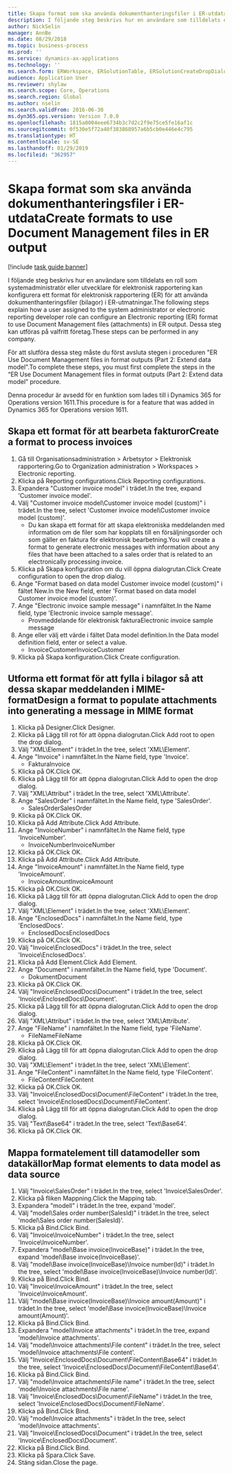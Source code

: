 ```yaml
---
title: Skapa format som ska använda dokumenthanteringsfiler i ER-utdata
description: I följande steg beskrivs hur en användare som tilldelats en roll som systemadministratör eller utvecklare för elektronisk rapportering kan konfigurera ett format för elektronisk rapportering för att använda dokumenthanteringsfiler i ER-utmatningar.
author: NickSelin
manager: AnnBe
ms.date: 08/29/2018
ms.topic: business-process
ms.prod: ''
ms.service: dynamics-ax-applications
ms.technology: ''
ms.search.form: ERWorkspace, ERSolutionTable, ERSolutionCreateDropDialog, EROperationDesigner, ERComponentTypeDropDialog
audience: Application User
ms.reviewer: shylaw
ms.search.scope: Core, Operations
ms.search.region: Global
ms.author: nselin
ms.search.validFrom: 2016-06-30
ms.dyn365.ops.version: Version 7.0.0
ms.openlocfilehash: 1815a0004eee6734b3c7d2c2f9e75ce5fe16af1c
ms.sourcegitcommit: 0f530e5f72a40f383868957a6b5cb0e446e4c795
ms.translationtype: HT
ms.contentlocale: sv-SE
ms.lasthandoff: 01/29/2019
ms.locfileid: "362957"
---
```

# <a name="create-formats-to-use-document-management-files-in-er-output"></a><span data-ttu-id="0bb8b-103">Skapa format som ska använda dokumenthanteringsfiler i ER-utdata</span><span class="sxs-lookup"><span data-stu-id="0bb8b-103">Create formats to use Document Management files in ER output</span></span>

[!include [task guide banner](../../includes/task-guide-banner.md)]

<span data-ttu-id="0bb8b-104">I följande steg beskrivs hur en användare som tilldelats en roll som systemadministratör eller utvecklare för elektronisk rapportering kan konfigurera ett format för elektronisk rapportering (ER) för att använda dokumenthanteringsfiler (bilagor) i ER-utmatningar.</span><span class="sxs-lookup"><span data-stu-id="0bb8b-104">The following steps explain how a user assigned to the system administrator or electronic reporting developer role can configure an Electronic reporting (ER) format to use Document Management files (attachments) in ER output.</span></span> <span data-ttu-id="0bb8b-105">Dessa steg kan utföras på valfritt företag.</span><span class="sxs-lookup"><span data-stu-id="0bb8b-105">These steps can be performed in any company.</span></span>

<span data-ttu-id="0bb8b-106">För att slutföra dessa steg måste du först avsluta stegen i proceduren "ER Use Document Management files in format outputs (Part 2: Extend data model".</span><span class="sxs-lookup"><span data-stu-id="0bb8b-106">To complete these steps, you must first complete the steps in the “ER Use Document Management files in format outputs (Part 2: Extend data model” procedure.</span></span>

<span data-ttu-id="0bb8b-107">Denna procedur är avsedd för en funktion som lades till i Dynamics 365 for Operations version 1611.</span><span class="sxs-lookup"><span data-stu-id="0bb8b-107">This procedure is for a feature that was added in Dynamics 365 for Operations version 1611.</span></span>


## <a name="create-a-format-to-process-invoices"></a><span data-ttu-id="0bb8b-108">Skapa ett format för att bearbeta fakturor</span><span class="sxs-lookup"><span data-stu-id="0bb8b-108">Create a format to process invoices</span></span>
1. <span data-ttu-id="0bb8b-109">Gå till Organisationsadministration > Arbetsytor > Elektronisk rapportering.</span><span class="sxs-lookup"><span data-stu-id="0bb8b-109">Go to Organization administration > Workspaces > Electronic reporting.</span></span>
2. <span data-ttu-id="0bb8b-110">Klicka på Reporting configurations.</span><span class="sxs-lookup"><span data-stu-id="0bb8b-110">Click Reporting configurations.</span></span>
3. <span data-ttu-id="0bb8b-111">Expandera "Customer invoice model" i trädet.</span><span class="sxs-lookup"><span data-stu-id="0bb8b-111">In the tree, expand 'Customer invoice model'.</span></span>
4. <span data-ttu-id="0bb8b-112">Välj "Customer invoice model\Customer invoice model (custom)" i trädet.</span><span class="sxs-lookup"><span data-stu-id="0bb8b-112">In the tree, select 'Customer invoice model\Customer invoice model (custom)'.</span></span>
    * <span data-ttu-id="0bb8b-113">Du kan skapa ett format för att skapa elektroniska meddelanden med information om de filer som har kopplats till en försäljningsorder och som gäller en faktura för elektronisk bearbetning.</span><span class="sxs-lookup"><span data-stu-id="0bb8b-113">You will create a format to generate electronic messages with information about any files that have been attached to a sales order that is related to an electronically processing invoice.</span></span>  
5. <span data-ttu-id="0bb8b-114">Klicka på Skapa konfiguration om du vill öppna dialogrutan.</span><span class="sxs-lookup"><span data-stu-id="0bb8b-114">Click Create configuration to open the drop dialog.</span></span>
6. <span data-ttu-id="0bb8b-115">Ange "Format based on data model Customer invoice model (custom)" i fältet New.</span><span class="sxs-lookup"><span data-stu-id="0bb8b-115">In the New field, enter 'Format based on data model Customer invoice model (custom)'.</span></span>
7. <span data-ttu-id="0bb8b-116">Ange "Electronic invoice sample message" i namnfältet.</span><span class="sxs-lookup"><span data-stu-id="0bb8b-116">In the Name field, type 'Electronic invoice sample message'.</span></span>
    * <span data-ttu-id="0bb8b-117">Provmeddelande för elektronisk faktura</span><span class="sxs-lookup"><span data-stu-id="0bb8b-117">Electronic invoice sample message</span></span>  
8. <span data-ttu-id="0bb8b-118">Ange eller välj ett värde i fältet Data model definition.</span><span class="sxs-lookup"><span data-stu-id="0bb8b-118">In the Data model definition field, enter or select a value.</span></span>
    * <span data-ttu-id="0bb8b-119">InvoiceCustomer</span><span class="sxs-lookup"><span data-stu-id="0bb8b-119">InvoiceCustomer</span></span>  
9. <span data-ttu-id="0bb8b-120">Klicka på Skapa konfiguration.</span><span class="sxs-lookup"><span data-stu-id="0bb8b-120">Click Create configuration.</span></span>

## <a name="design-a-format-to-populate-attachments-into-generating-a-message-in-mime-format"></a><span data-ttu-id="0bb8b-121">Utforma ett format för att fylla i bilagor så att dessa skapar meddelanden i MIME-format</span><span class="sxs-lookup"><span data-stu-id="0bb8b-121">Design a format to populate attachments into generating a message in MIME format</span></span>
1. <span data-ttu-id="0bb8b-122">Klicka på Designer.</span><span class="sxs-lookup"><span data-stu-id="0bb8b-122">Click Designer.</span></span>
2. <span data-ttu-id="0bb8b-123">Klicka på Lägg till rot för att öppna dialogrutan.</span><span class="sxs-lookup"><span data-stu-id="0bb8b-123">Click Add root to open the drop dialog.</span></span>
3. <span data-ttu-id="0bb8b-124">Välj "XML\Element" i trädet.</span><span class="sxs-lookup"><span data-stu-id="0bb8b-124">In the tree, select 'XML\Element'.</span></span>
4. <span data-ttu-id="0bb8b-125">Ange "Invoice" i namnfältet.</span><span class="sxs-lookup"><span data-stu-id="0bb8b-125">In the Name field, type 'Invoice'.</span></span>
    * <span data-ttu-id="0bb8b-126">Faktura</span><span class="sxs-lookup"><span data-stu-id="0bb8b-126">Invoice</span></span>  
5. <span data-ttu-id="0bb8b-127">Klicka på OK.</span><span class="sxs-lookup"><span data-stu-id="0bb8b-127">Click OK.</span></span>
6. <span data-ttu-id="0bb8b-128">Klicka på Lägg till för att öppna dialogrutan.</span><span class="sxs-lookup"><span data-stu-id="0bb8b-128">Click Add to open the drop dialog.</span></span>
7. <span data-ttu-id="0bb8b-129">Välj "XML\Attribut" i trädet.</span><span class="sxs-lookup"><span data-stu-id="0bb8b-129">In the tree, select 'XML\Attribute'.</span></span>
8. <span data-ttu-id="0bb8b-130">Ange "SalesOrder" i namnfältet.</span><span class="sxs-lookup"><span data-stu-id="0bb8b-130">In the Name field, type 'SalesOrder'.</span></span>
    * <span data-ttu-id="0bb8b-131">SalesOrder</span><span class="sxs-lookup"><span data-stu-id="0bb8b-131">SalesOrder</span></span>  
9. <span data-ttu-id="0bb8b-132">Klicka på OK.</span><span class="sxs-lookup"><span data-stu-id="0bb8b-132">Click OK.</span></span>
10. <span data-ttu-id="0bb8b-133">Klicka på Add Attribute.</span><span class="sxs-lookup"><span data-stu-id="0bb8b-133">Click Add Attribute.</span></span>
11. <span data-ttu-id="0bb8b-134">Ange "InvoiceNumber" i namnfältet.</span><span class="sxs-lookup"><span data-stu-id="0bb8b-134">In the Name field, type 'InvoiceNumber'.</span></span>
    * <span data-ttu-id="0bb8b-135">InvoiceNumber</span><span class="sxs-lookup"><span data-stu-id="0bb8b-135">InvoiceNumber</span></span>  
12. <span data-ttu-id="0bb8b-136">Klicka på OK.</span><span class="sxs-lookup"><span data-stu-id="0bb8b-136">Click OK.</span></span>
13. <span data-ttu-id="0bb8b-137">Klicka på Add Attribute.</span><span class="sxs-lookup"><span data-stu-id="0bb8b-137">Click Add Attribute.</span></span>
14. <span data-ttu-id="0bb8b-138">Ange "InvoiceAmount" i namnfältet.</span><span class="sxs-lookup"><span data-stu-id="0bb8b-138">In the Name field, type 'InvoiceAmount'.</span></span>
    * <span data-ttu-id="0bb8b-139">InvoiceAmount</span><span class="sxs-lookup"><span data-stu-id="0bb8b-139">InvoiceAmount</span></span>  
15. <span data-ttu-id="0bb8b-140">Klicka på OK.</span><span class="sxs-lookup"><span data-stu-id="0bb8b-140">Click OK.</span></span>
16. <span data-ttu-id="0bb8b-141">Klicka på Lägg till för att öppna dialogrutan.</span><span class="sxs-lookup"><span data-stu-id="0bb8b-141">Click Add to open the drop dialog.</span></span>
17. <span data-ttu-id="0bb8b-142">Välj "XML\Element" i trädet.</span><span class="sxs-lookup"><span data-stu-id="0bb8b-142">In the tree, select 'XML\Element'.</span></span>
18. <span data-ttu-id="0bb8b-143">Ange "EnclosedDocs" i namnfältet.</span><span class="sxs-lookup"><span data-stu-id="0bb8b-143">In the Name field, type 'EnclosedDocs'.</span></span>
    * <span data-ttu-id="0bb8b-144">EnclosedDocs</span><span class="sxs-lookup"><span data-stu-id="0bb8b-144">EnclosedDocs</span></span>  
19. <span data-ttu-id="0bb8b-145">Klicka på OK.</span><span class="sxs-lookup"><span data-stu-id="0bb8b-145">Click OK.</span></span>
20. <span data-ttu-id="0bb8b-146">Välj "Invoice\EnclosedDocs" i trädet.</span><span class="sxs-lookup"><span data-stu-id="0bb8b-146">In the tree, select 'Invoice\EnclosedDocs'.</span></span>
21. <span data-ttu-id="0bb8b-147">Klicka på Add Element.</span><span class="sxs-lookup"><span data-stu-id="0bb8b-147">Click Add Element.</span></span>
22. <span data-ttu-id="0bb8b-148">Ange "Document" i namnfältet.</span><span class="sxs-lookup"><span data-stu-id="0bb8b-148">In the Name field, type 'Document'.</span></span>
    * <span data-ttu-id="0bb8b-149">Dokument</span><span class="sxs-lookup"><span data-stu-id="0bb8b-149">Document</span></span>  
23. <span data-ttu-id="0bb8b-150">Klicka på OK.</span><span class="sxs-lookup"><span data-stu-id="0bb8b-150">Click OK.</span></span>
24. <span data-ttu-id="0bb8b-151">Välj "Invoice\EnclosedDocs\Document" i trädet.</span><span class="sxs-lookup"><span data-stu-id="0bb8b-151">In the tree, select 'Invoice\EnclosedDocs\Document'.</span></span>
25. <span data-ttu-id="0bb8b-152">Klicka på Lägg till för att öppna dialogrutan.</span><span class="sxs-lookup"><span data-stu-id="0bb8b-152">Click Add to open the drop dialog.</span></span>
26. <span data-ttu-id="0bb8b-153">Välj "XML\Attribut" i trädet.</span><span class="sxs-lookup"><span data-stu-id="0bb8b-153">In the tree, select 'XML\Attribute'.</span></span>
27. <span data-ttu-id="0bb8b-154">Ange "FileName" i namnfältet.</span><span class="sxs-lookup"><span data-stu-id="0bb8b-154">In the Name field, type 'FileName'.</span></span>
    * <span data-ttu-id="0bb8b-155">FileName</span><span class="sxs-lookup"><span data-stu-id="0bb8b-155">FileName</span></span>  
28. <span data-ttu-id="0bb8b-156">Klicka på OK.</span><span class="sxs-lookup"><span data-stu-id="0bb8b-156">Click OK.</span></span>
29. <span data-ttu-id="0bb8b-157">Klicka på Lägg till för att öppna dialogrutan.</span><span class="sxs-lookup"><span data-stu-id="0bb8b-157">Click Add to open the drop dialog.</span></span>
30. <span data-ttu-id="0bb8b-158">Välj "XML\Element" i trädet.</span><span class="sxs-lookup"><span data-stu-id="0bb8b-158">In the tree, select 'XML\Element'.</span></span>
31. <span data-ttu-id="0bb8b-159">Ange "FileContent" i namnfältet.</span><span class="sxs-lookup"><span data-stu-id="0bb8b-159">In the Name field, type 'FileContent'.</span></span>
    * <span data-ttu-id="0bb8b-160">FileContent</span><span class="sxs-lookup"><span data-stu-id="0bb8b-160">FileContent</span></span>  
32. <span data-ttu-id="0bb8b-161">Klicka på OK.</span><span class="sxs-lookup"><span data-stu-id="0bb8b-161">Click OK.</span></span>
33. <span data-ttu-id="0bb8b-162">Välj "Invoice\EnclosedDocs\Document\FileContent" i trädet.</span><span class="sxs-lookup"><span data-stu-id="0bb8b-162">In the tree, select 'Invoice\EnclosedDocs\Document\FileContent'.</span></span>
34. <span data-ttu-id="0bb8b-163">Klicka på Lägg till för att öppna dialogrutan.</span><span class="sxs-lookup"><span data-stu-id="0bb8b-163">Click Add to open the drop dialog.</span></span>
35. <span data-ttu-id="0bb8b-164">Välj "Text\Base64" i trädet.</span><span class="sxs-lookup"><span data-stu-id="0bb8b-164">In the tree, select 'Text\Base64'.</span></span>
36. <span data-ttu-id="0bb8b-165">Klicka på OK.</span><span class="sxs-lookup"><span data-stu-id="0bb8b-165">Click OK.</span></span>

## <a name="map-format-elements-to-data-model-as-data-source"></a><span data-ttu-id="0bb8b-166">Mappa formatelement till datamodeller som datakällor</span><span class="sxs-lookup"><span data-stu-id="0bb8b-166">Map format elements to data model as data source</span></span>
1. <span data-ttu-id="0bb8b-167">Välj "Invoice\SalesOrder" i trädet.</span><span class="sxs-lookup"><span data-stu-id="0bb8b-167">In the tree, select 'Invoice\SalesOrder'.</span></span>
2. <span data-ttu-id="0bb8b-168">Klicka på fliken Mappning.</span><span class="sxs-lookup"><span data-stu-id="0bb8b-168">Click the Mapping tab.</span></span>
3. <span data-ttu-id="0bb8b-169">Expandera "modell" i trädet.</span><span class="sxs-lookup"><span data-stu-id="0bb8b-169">In the tree, expand 'model'.</span></span>
4. <span data-ttu-id="0bb8b-170">Välj "model\Sales order number(SalesId)" i trädet.</span><span class="sxs-lookup"><span data-stu-id="0bb8b-170">In the tree, select 'model\Sales order number(SalesId)'.</span></span>
5. <span data-ttu-id="0bb8b-171">Klicka på Bind.</span><span class="sxs-lookup"><span data-stu-id="0bb8b-171">Click Bind.</span></span>
6. <span data-ttu-id="0bb8b-172">Välj "Invoice\InvoiceNumber" i trädet.</span><span class="sxs-lookup"><span data-stu-id="0bb8b-172">In the tree, select 'Invoice\InvoiceNumber'.</span></span>
7. <span data-ttu-id="0bb8b-173">Expandera "model\Base invoice(InvoiceBase)" i trädet.</span><span class="sxs-lookup"><span data-stu-id="0bb8b-173">In the tree, expand 'model\Base invoice(InvoiceBase)'.</span></span>
8. <span data-ttu-id="0bb8b-174">Välj "model\Base invoice(InvoiceBase)\Invoice number(Id)" i trädet.</span><span class="sxs-lookup"><span data-stu-id="0bb8b-174">In the tree, select 'model\Base invoice(InvoiceBase)\Invoice number(Id)'.</span></span>
9. <span data-ttu-id="0bb8b-175">Klicka på Bind.</span><span class="sxs-lookup"><span data-stu-id="0bb8b-175">Click Bind.</span></span>
10. <span data-ttu-id="0bb8b-176">Välj "Invoice\InvoiceAmount" i trädet.</span><span class="sxs-lookup"><span data-stu-id="0bb8b-176">In the tree, select 'Invoice\InvoiceAmount'.</span></span>
11. <span data-ttu-id="0bb8b-177">Välj "model\Base invoice(InvoiceBase)\Invoice amount(Amount)" i trädet.</span><span class="sxs-lookup"><span data-stu-id="0bb8b-177">In the tree, select 'model\Base invoice(InvoiceBase)\Invoice amount(Amount)'.</span></span>
12. <span data-ttu-id="0bb8b-178">Klicka på Bind.</span><span class="sxs-lookup"><span data-stu-id="0bb8b-178">Click Bind.</span></span>
13. <span data-ttu-id="0bb8b-179">Expandera "model\Invoice attachments" i trädet.</span><span class="sxs-lookup"><span data-stu-id="0bb8b-179">In the tree, expand 'model\Invoice attachments'.</span></span>
14. <span data-ttu-id="0bb8b-180">Välj "model\Invoice attachments\File content" i trädet.</span><span class="sxs-lookup"><span data-stu-id="0bb8b-180">In the tree, select 'model\Invoice attachments\File content'.</span></span>
15. <span data-ttu-id="0bb8b-181">Välj "Invoice\EnclosedDocs\Document\FileContent\Base64" i trädet.</span><span class="sxs-lookup"><span data-stu-id="0bb8b-181">In the tree, select 'Invoice\EnclosedDocs\Document\FileContent\Base64'.</span></span>
16. <span data-ttu-id="0bb8b-182">Klicka på Bind.</span><span class="sxs-lookup"><span data-stu-id="0bb8b-182">Click Bind.</span></span>
17. <span data-ttu-id="0bb8b-183">Välj "model\Invoice attachments\File name" i trädet.</span><span class="sxs-lookup"><span data-stu-id="0bb8b-183">In the tree, select 'model\Invoice attachments\File name'.</span></span>
18. <span data-ttu-id="0bb8b-184">Välj "Invoice\EnclosedDocs\Document\FileName" i trädet.</span><span class="sxs-lookup"><span data-stu-id="0bb8b-184">In the tree, select 'Invoice\EnclosedDocs\Document\FileName'.</span></span>
19. <span data-ttu-id="0bb8b-185">Klicka på Bind.</span><span class="sxs-lookup"><span data-stu-id="0bb8b-185">Click Bind.</span></span>
20. <span data-ttu-id="0bb8b-186">Välj "model\Invoice attachments" i trädet.</span><span class="sxs-lookup"><span data-stu-id="0bb8b-186">In the tree, select 'model\Invoice attachments'.</span></span>
21. <span data-ttu-id="0bb8b-187">Välj "Invoice\EnclosedDocs\Document" i trädet.</span><span class="sxs-lookup"><span data-stu-id="0bb8b-187">In the tree, select 'Invoice\EnclosedDocs\Document'.</span></span>
22. <span data-ttu-id="0bb8b-188">Klicka på Bind.</span><span class="sxs-lookup"><span data-stu-id="0bb8b-188">Click Bind.</span></span>
23. <span data-ttu-id="0bb8b-189">Klicka på Spara.</span><span class="sxs-lookup"><span data-stu-id="0bb8b-189">Click Save.</span></span>
24. <span data-ttu-id="0bb8b-190">Stäng sidan.</span><span class="sxs-lookup"><span data-stu-id="0bb8b-190">Close the page.</span></span>

